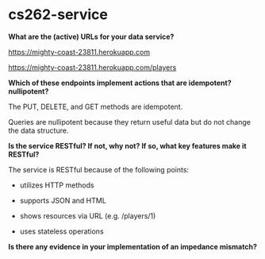 # cs262-service


**What are the (active) URLs for your data service?**

https://mighty-coast-23811.herokuapp.com

https://mighty-coast-23811.herokuapp.com/players


**Which of these endpoints implement actions that are idempotent? nullipotent?**

The PUT, DELETE, and GET methods are idempotent. 

Queries are nullipotent because they return useful data but do not change the data structure. 

**Is the service RESTful? If not, why not? If so, what key features make it RESTful?**

The service is RESTful because of the following points:

 - utilizes HTTP methods
 
 - supports JSON and HTML
 
 - shows resources via URL (e.g. /players/1)
 
 - uses stateless operations

**Is there any evidence in your implementation of an impedance mismatch?**

